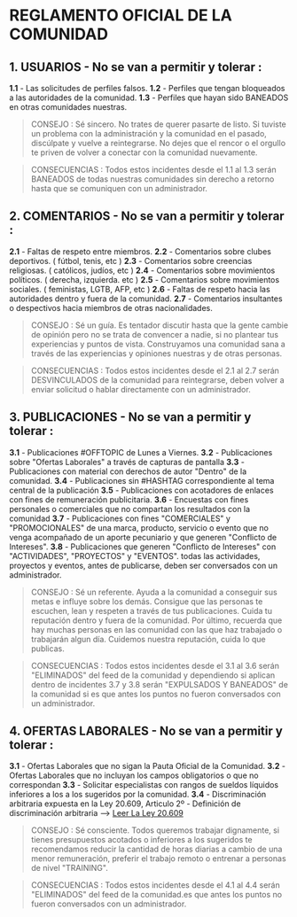 # REGLAMENTO OFICIAL DE LA COMUNIDAD

                                                                                                                                                                             
**1. USUARIOS - No se van a permitir y tolerar  :** 
---- 

**1.1** - Las solicitudes de perfiles falsos.
**1.2** - Perfiles que tengan bloqueados a las autoridades de la comunidad.
**1.3** - Perfiles que hayan sido BANEADOS en otras comunidades nuestras.

> CONSEJO : Sé sincero. No trates de querer pasarte de listo. Si tuviste un problema con la 
administración y la comunidad en el pasado, discúlpate y vuelve a reintegrarse. No dejes que el rencor o el orgullo te priven de volver a conectar con la comunidad nuevamente. 

> CONSECUENCIAS : Todos estos incidentes desde el 1.1 al 1.3 serán BANEADOS 
de todas nuestras comunidades sin derecho a retorno hasta que se comuniquen con un 
administrador.

**2. COMENTARIOS - No se van a permitir y tolerar  :** 
---- 

**2.1** - Faltas de respeto entre miembros.
**2.2** - Comentarios sobre clubes deportivos. ( fútbol, tenis, etc )
**2.3** - Comentarios sobre creencias religiosas. ( católicos, judíos, etc )
**2.4** - Comentarios sobre movimientos políticos. ( derecha, izquierda. etc )
**2.5** - Comentarios sobre movimientos sociales. ( feministas, LGTB, AFP, etc )
**2.6** - Faltas de respeto hacia las autoridades dentro y fuera de la comunidad.
**2.7** - Comentarios insultantes o despectivos hacia miembros de otras nacionalidades.

> CONSEJO : Sé un guía. Es tentador discutir hasta que la gente cambie de opinión pero no 
se trata de convencer a nadie, si no plantear tus experiencias y puntos de vista. Construyamos 
una comunidad sana a través de las experiencias y opiniones nuestras y de otras personas.

> CONSECUENCIAS : Todos estos incidentes desde el 2.1 al 2.7 serán DESVINCULADOS de la comunidad para reintegrarse, deben volver a enviar solicitud o hablar directamente con un administrador.

**3. PUBLICACIONES - No se van a permitir y tolerar  :** 
---- 

**3.1** - Publicaciones #OFFTOPIC de Lunes a Viernes.
**3.2** - Publicaciones sobre "Ofertas Laborales" a través de capturas de pantalla
**3.3** - Publicaciones con material con derechos de autor "Dentro" de la comunidad.
**3.4** - Publicaciones sin #HASHTAG correspondiente al tema central de la publicación
**3.5** - Publicaciones con acotadores de enlaces con fines de remuneración publicitaria.
**3.6** - Encuestas con fines personales o comerciales que no compartan los resultados con la comunidad
**3.7** - Publicaciones con fines "COMERCIALES" y "PROMOCIONALES" de una marca, producto, servicio o evento que no venga acompañado de un aporte pecuniario y que generen "Conflicto de Intereses".
**3.8** - Publicaciones que generen "Conflicto de Intereses" con "ACTIVIDADES", "PROYECTOS" y "EVENTOS".
todas las actividades, proyectos y eventos, antes de publicarse, deben ser conversados con un administrador.


> CONSEJO : Sé un referente. Ayuda a la comunidad a conseguir sus metas e influye sobre los demás. Consigue que las personas te escuchen, lean y respeten a través de tus publicaciones. Cuida tu reputación dentro y fuera de la comunidad. Por último, recuerda que hay muchas personas en las comunidad con las que haz trabajado o trabajarán algun día. Cuidemos nuestra reputación, cuida lo que publicas.

> CONSECUENCIAS : Todos estos incidentes desde el 3.1 al 3.6 serán "ELIMINADOS" del feed de la comunidad y dependiendo si aplican dentro de incidentes 3.7 y 3.8 serán "EXPULSADOS Y BANEADOS" de la comunidad si es que antes los puntos no fueron conversados con un administrador.

**4. OFERTAS LABORALES - No se van a permitir y tolerar  :** 
---- 


**3.1** - Ofertas Laborales que no sigan la Pauta Oficial de la Comunidad.
**3.2** - Ofertas Laborales que no incluyan los campos obligatorios o que no correspondan 
**3.3** - Solicitar especialistas con rangos  de sueldos líquidos inferiores a los  a los sugeridos por la comunidad.
**3.4** - Discriminación arbitraria expuesta en la Ley 20.609, Articulo 2º - Definición de discriminación arbitraria --> [Leer La Ley 20.609](http://bcn.cl/1uyqt)

> CONSEJO : Sé consciente. Todos queremos trabajar dignamente, si tienes presupuestos acotados o inferiores a los sugeridos te recomendamos reducir la cantidad de horas diarias a cambio de una menor remuneración, preferir el trabajo remoto o entrenar a personas de nivel "TRAINING".

> CONSECUENCIAS : Todos estos incidentes desde el 4.1 al 4.4 serán "ELIMINADOS" del feed de la comunidad.es que antes los puntos no fueron conversados con un administrador.


